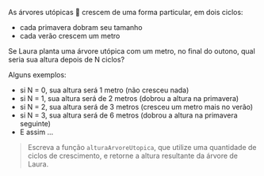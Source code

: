 As árvores utópicas :deciduous_tree: crescem de uma forma particular, em dois ciclos:

* cada primavera dobram seu tamanho
* cada verão crescem um metro

Se Laura planta uma árvore utópica com um metro, no final do outono, qual seria sua altura depois de N ciclos?

Alguns exemplos:

* si N = 0, sua altura será 1 metro (não cresceu nada)
* si N = 1, sua altura será de 2 metros (dobrou a altura na primavera)
* si N = 2, sua altura será de 3 metros (cresceu um metro mais no verão)
* si N = 3, sua altura será de 6 metros (dobrou a altura na primavera seguinte)
* E assim ...

> Escreva a função `alturaArvoreUtopica`, que utilize uma quantidade de ciclos de crescimento, e retorne a altura resultante da árvore de Laura.
